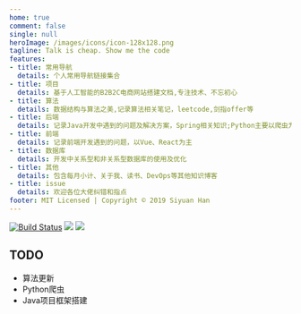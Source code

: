 ```yaml
---
home: true
comment: false
single: null
heroImage: /images/icons/icon-128x128.png
tagline: Talk is cheap. Show me the code
features:
- title: 常用导航
  details: 个人常用导航链接集合
- title: 项目
  details: 基于人工智能的B2B2C电商网站搭建文档,专注技术、不忘初心
- title: 算法
  details: 数据结构与算法之美,记录算法相关笔记，leetcode,剑指offer等
- title: 后端
  details: 记录Java开发中遇到的问题及解决方案，Spring相关知识;Python主要以爬虫为主，和学习量化分析过程笔记
- title: 前端
  details: 记录前端开发遇到的问题，以Vue、React为主
- title: 数据库
  details: 开发中关系型和非关系型数据库的使用及优化
- title: 其他
  details: 包含每月小计、关于我、读书、DevOps等其他知识博客
- title: issue
  details: 欢迎各位大佬纠错和指点
footer: MIT Licensed | Copyright © 2019 Siyuan Han
---
```

[![Build Status](https://travis-ci.com/Hansiyuan131/hansiyuan131.github.io.svg?branch=feature)](https://travis-ci.com/Hansiyuan131/hansiyuan131.github.io) ![](https://img.shields.io/github/forks/Hansiyuan131/hansiyuan131.github.io) ![](https://img.shields.io/github/stars/Hansiyuan131/hansiyuan131.github.io)

## TODO

- 算法更新
- Python爬虫
- Java项目框架搭建
